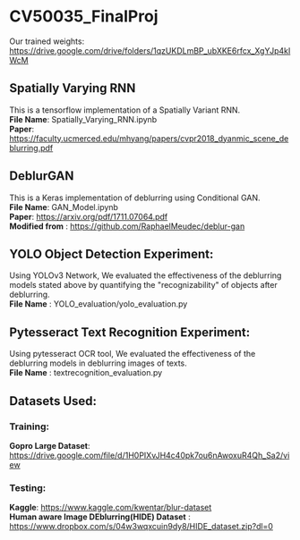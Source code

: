 # CV50035_FinalProj

Our trained weights: https://drive.google.com/drive/folders/1qzUKDLmBP_ubXKE6rfcx_XgYJp4kIWcM


## Spatially Varying RNN
This is a tensorflow implementation of a Spatially Variant RNN. </br>
**File Name**: Spatially_Varying_RNN.ipynb </br>
**Paper**: https://faculty.ucmerced.edu/mhyang/papers/cvpr2018_dyanmic_scene_deblurring.pdf </br>


## DeblurGAN
This is a Keras implementation of deblurring using Conditional GAN. </br>
**File Name**: GAN_Model.ipynb </br>
**Paper**: https://arxiv.org/pdf/1711.07064.pdf </br>
**Modified from** : https://github.com/RaphaelMeudec/deblur-gan

## YOLO Object Detection Experiment:
Using YOLOv3 Network, We evaluated the effectiveness of the deblurring models stated above by quantifying the "recognizability" of objects after deblurring. </br>
**File Name** : YOLO_evaluation/yolo_evaluation.py

## Pytesseract Text Recognition Experiment:
Using pytesseract OCR tool, We evaluated the effectiveness of the deblurring models in deblurring images of texts. </br>
**File Name** : textrecognition_evaluation.py </br>

## Datasets Used: 
### Training: 
**Gopro Large Dataset**: https://drive.google.com/file/d/1H0PIXvJH4c40pk7ou6nAwoxuR4Qh_Sa2/view
### Testing:
**Kaggle**: https://www.kaggle.com/kwentar/blur-dataset </br>
**Human aware Image DEblurring(HIDE) Dataset** : https://www.dropbox.com/s/04w3wqxcuin9dy8/HIDE_dataset.zip?dl=0

